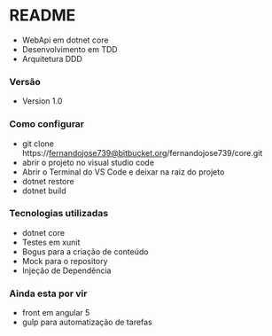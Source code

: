 # README #

* WebApi em dotnet core 
* Desenvolvimento em TDD
* Arquitetura DDD

### Versão ###

* Version 1.0

### Como configurar ###

* git clone https://fernandojose739@bitbucket.org/fernandojose739/core.git
* abrir o projeto no visual studio code
* Abrir o Terminal do VS Code e deixar na raiz do projeto
* dotnet restore
* dotnet build

### Tecnologias utilizadas ###

* dotnet core
* Testes em xunit
* Bogus para a criação de conteúdo
* Mock para o repository
* Injeção de Dependência

### Ainda esta por vir ###

* front em angular 5
* gulp para automatização de tarefas